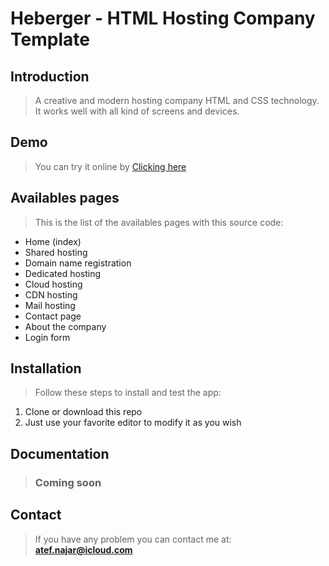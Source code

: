 # Heberger - HTML Hosting Company Template

## Introduction

> A creative and modern hosting company HTML and CSS technology.
It works well with all kind of screens and devices.

## Demo

> You can try it online by [Clicking here](https://atf19.github.io/heberger-html-template/ "Heberger html template demo")


## Availables pages

> This is the list of the availables pages with this source code:
* Home (index)
* Shared hosting
* Domain name registration
* Dedicated hosting
* Cloud hosting
* CDN hosting
* Mail hosting
* Contact page
* About the company
* Login form


## Installation

> Follow these steps to install and test the app:
1. Clone or download this repo
2. Just use your favorite editor to modify it as you wish


## Documentation

> ### Coming soon

## Contact

> If you have any problem you can contact me at: **atef.najar@icloud.com**
